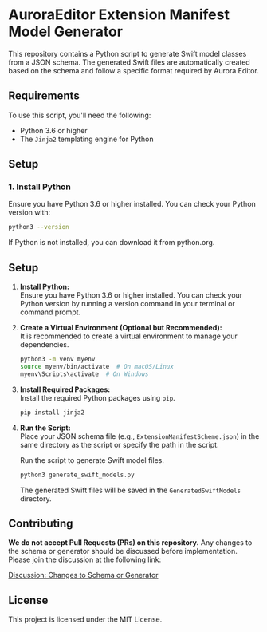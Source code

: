 # AuroraEditor Extension Manifest Model Generator

This repository contains a Python script to generate Swift model classes from a JSON schema. The generated Swift files are automatically created based on the schema and follow a specific format required by Aurora Editor.

## Requirements

To use this script, you'll need the following:

- Python 3.6 or higher
- The `Jinja2` templating engine for Python

## Setup

### 1. Install Python

Ensure you have Python 3.6 or higher installed. You can check your Python version with:

```bash
python3 --version
```
If Python is not installed, you can download it from python.org.

## Setup

1. **Install Python:**  
   Ensure you have Python 3.6 or higher installed. You can check your Python version by running a version command in your terminal or command prompt.

2. **Create a Virtual Environment (Optional but Recommended):**  
   It is recommended to create a virtual environment to manage your dependencies.

   ```bash
   python3 -m venv myenv
   source myenv/bin/activate  # On macOS/Linux
   myenv\Scripts\activate  # On Windows
   ```

3. **Install Required Packages:**  
   Install the required Python packages using `pip`.
   ```bash
   pip install jinja2
   ```

4. **Run the Script:**  
   Place your JSON schema file (e.g., `ExtensionManifestScheme.json`) in the same directory as the script or specify the path in the script. 
   
   Run the script to generate Swift model files. 
   ```bash
   python3 generate_swift_models.py
   ```
   The generated Swift files will be saved in the `GeneratedSwiftModels` directory.

## Contributing

**We do not accept Pull Requests (PRs) on this repository.** Any changes to the schema or generator should be discussed before implementation. Please join the discussion at the following link:

[Discussion: Changes to Schema or Generator](https://github.com/orgs/AuroraEditor/discussions/769)

## License

This project is licensed under the MIT License.
